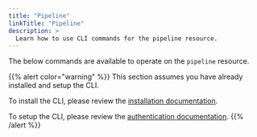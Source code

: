 ```yaml
---
title: "Pipeline"
linkTitle: "Pipeline"
description: >
  Learn how to use CLI commands for the pipeline resource.
---
```


The below commands are available to operate on the `pipeline` resource.

{{% alert color="warning" %}}
This section assumes you have already installed and setup the CLI.

To install the CLI, please review the [installation documentation](/docs/cli/install/).

To setup the CLI, please review the [authentication documentation](/docs/cli/authentication).
{{% /alert %}}
